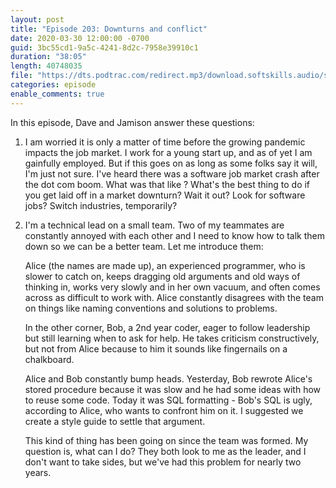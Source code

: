 ```yaml
---
layout: post
title: "Episode 203: Downturns and conflict"
date: 2020-03-30 12:00:00 -0700
guid: 3bc55cd1-9a5c-4241-8d2c-7958e39910c1
duration: "38:05"
length: 40748035
file: "https://dts.podtrac.com/redirect.mp3/download.softskills.audio/sse-203.mp3"
categories: episode
enable_comments: true
---
```


In this episode, Dave and Jamison answer these questions:

1. I am worried it is only a matter of time before the growing pandemic impacts the job market. I work for a young start up, and as of yet I am gainfully employed. But if this goes on as long as some folks say it will, I'm just not sure. I've heard there was a software job market crash after the dot com boom. What was that like ? What's the best thing to do if you get laid off in a market downturn? Wait it out? Look for software jobs? Switch industries, temporarily?


2. I'm a technical lead on a small team. Two of my teammates are constantly annoyed with each other and I need to know how to talk them down so we can be a better team. Let me introduce them:
   
   Alice (the names are made up), an experienced programmer, who is slower to catch on, keeps dragging old arguments and old ways of thinking in, works very slowly and in her own vacuum, and often comes across as difficult to work with. Alice constantly disagrees with the team on things like naming conventions and solutions to problems.
   
   In the other corner, Bob, a 2nd year coder, eager to follow leadership but still learning when to ask for help. He takes criticism constructively, but not from Alice because to him it sounds like fingernails on a chalkboard.
   
   Alice and Bob constantly bump heads. Yesterday, Bob rewrote Alice's stored procedure because it was slow and he had some ideas with how to reuse some code. Today it was SQL formatting - Bob's SQL is ugly, according to Alice, who wants to confront him on it. I suggested we create a style guide to settle that argument.
   
   This kind of thing has been going on since the team was formed. My question is, what can I do? They both look to me as the leader, and I don't want to take sides, but we've had this problem for nearly two years.

